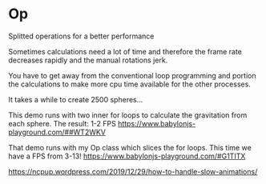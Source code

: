 # Op
Splitted operations for a better performance


Sometimes calculations need a lot of time and therefore the frame rate decreases rapidly and the manual rotations jerk.

You have to get away from the conventional loop programming and portion the calculations to make more cpu time available for the other processes.

It takes a while to create 2500 spheres...

This demo runs with two inner for loops to calculate the gravitation from each sphere. The result: 1-2 FPS
https://www.babylonjs-playground.com/##WT2WKV

That demo runs with my Op class which slices the for loops. This time we have a FPS from 3-13!
https://www.babylonjs-playground.com/#G1TITX


https://ncpup.wordpress.com/2019/12/29/how-to-handle-slow-animations/
